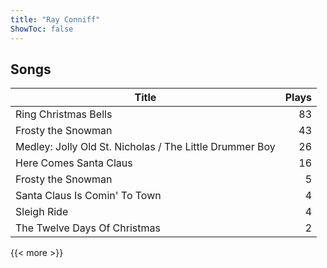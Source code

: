 ```yaml
---
title: "Ray Conniff"
ShowToc: false
---
```


## Songs
Title | Plays 
----- | -----: 
Ring Christmas Bells | 83
Frosty the Snowman | 43
Medley: Jolly Old St. Nicholas / The Little Drummer Boy | 26
Here Comes Santa Claus | 16
Frosty the Snowman | 5
Santa Claus Is Comin' To Town | 4
Sleigh Ride | 4
The Twelve Days Of Christmas | 2

{{< more >}}